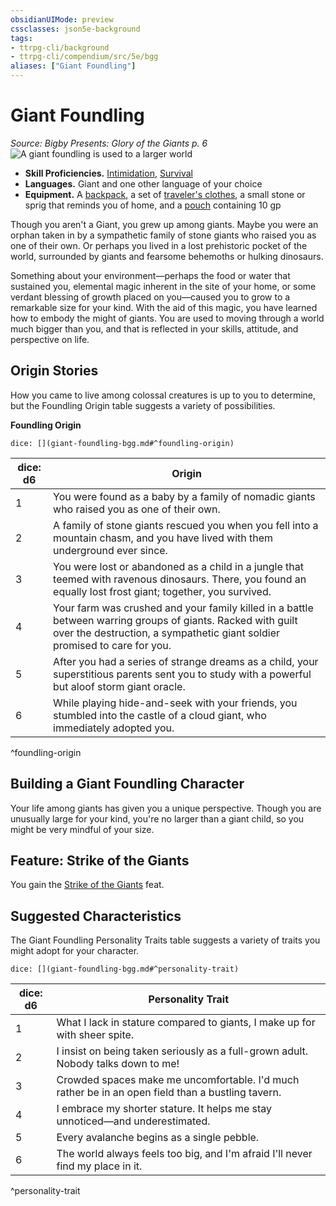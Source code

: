 ```yaml
---
obsidianUIMode: preview
cssclasses: json5e-background
tags:
- ttrpg-cli/background
- ttrpg-cli/compendium/src/5e/bgg
aliases: ["Giant Foundling"]
---
```

# Giant Foundling
*Source: Bigby Presents: Glory of the Giants p. 6*  
![A giant foundling is used to a larger world](2-Mechanics/CLI/backgrounds/img/giant-foundling.webp#right)

- **Skill Proficiencies.** [Intimidation](2-Mechanics/CLI/rules/skills.md#Intimidation), [Survival](2-Mechanics/CLI/rules/skills.md#Survival)  
- **Languages.** Giant and one other language of your choice  
- **Equipment.** A [backpack](2-Mechanics/CLI/items/backpack-xphb.md), a set of [traveler's clothes](2-Mechanics/CLI/items/travelers-clothes-xphb.md), a small stone or sprig that reminds you of home, and a [pouch](2-Mechanics/CLI/items/pouch-xphb.md) containing 10 gp  

Though you aren't a Giant, you grew up among giants. Maybe you were an orphan taken in by a sympathetic family of stone giants who raised you as one of their own. Or perhaps you lived in a lost prehistoric pocket of the world, surrounded by giants and fearsome behemoths or hulking dinosaurs.

Something about your environment—perhaps the food or water that sustained you, elemental magic inherent in the site of your home, or some verdant blessing of growth placed on you—caused you to grow to a remarkable size for your kind. With the aid of this magic, you have learned how to embody the might of giants. You are used to moving through a world much bigger than you, and that is reflected in your skills, attitude, and perspective on life.

## Origin Stories

How you came to live among colossal creatures is up to you to determine, but the Foundling Origin table suggests a variety of possibilities.

**Foundling Origin**

`dice: [](giant-foundling-bgg.md#^foundling-origin)`

| dice: d6 | Origin |
|----------|--------|
| 1 | You were found as a baby by a family of nomadic giants who raised you as one of their own. |
| 2 | A family of stone giants rescued you when you fell into a mountain chasm, and you have lived with them underground ever since. |
| 3 | You were lost or abandoned as a child in a jungle that teemed with ravenous dinosaurs. There, you found an equally lost frost giant; together, you survived. |
| 4 | Your farm was crushed and your family killed in a battle between warring groups of giants. Racked with guilt over the destruction, a sympathetic giant soldier promised to care for you. |
| 5 | After you had a series of strange dreams as a child, your superstitious parents sent you to study with a powerful but aloof storm giant oracle. |
| 6 | While playing hide-and-seek with your friends, you stumbled into the castle of a cloud giant, who immediately adopted you. |
^foundling-origin

## Building a Giant Foundling Character

Your life among giants has given you a unique perspective. Though you are unusually large for your kind, you're no larger than a giant child, so you might be very mindful of your size.

## Feature: Strike of the Giants

You gain the [Strike of the Giants](2-Mechanics/CLI/feats/strike-of-the-giants-bgg.md) feat.

## Suggested Characteristics

The Giant Foundling Personality Traits table suggests a variety of traits you might adopt for your character.

`dice: [](giant-foundling-bgg.md#^personality-trait)`

| dice: d6 | Personality Trait |
|----------|-------------------|
| 1 | What I lack in stature compared to giants, I make up for with sheer spite. |
| 2 | I insist on being taken seriously as a full-grown adult. Nobody talks down to me! |
| 3 | Crowded spaces make me uncomfortable. I'd much rather be in an open field than a bustling tavern. |
| 4 | I embrace my shorter stature. It helps me stay unnoticed—and underestimated. |
| 5 | Every avalanche begins as a single pebble. |
| 6 | The world always feels too big, and I'm afraid I'll never find my place in it. |
^personality-trait